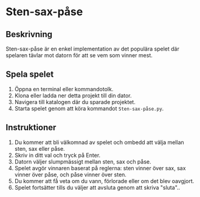 # Sten-sax-påse

## Beskrivning
Sten-sax-påse är en enkel implementation av det populära spelet där spelaren tävlar mot datorn för att se vem som vinner mest.

## Spela spelet
1. Öppna en terminal eller kommandotolk.
2. Klona eller ladda ner detta projekt till din dator.
3. Navigera till katalogen där du sparade projektet.
4. Starta spelet genom att köra kommandot `Sten-sax-påse.py`.

## Instruktioner
1. Du kommer att bli välkomnad av spelet och ombedd att välja mellan sten, sax eller påse.
2. Skriv in ditt val och tryck på Enter.
3. Datorn väljer slumpmässigt mellan sten, sax och påse.
4. Spelet avgör vinnaren baserat på reglerna: sten vinner över sax, sax vinner över påse, och påse vinner över sten.
5. Du kommer att få veta om du vann, förlorade eller om det blev oavgjort.
6. Spelet fortsätter tills du väljer att avsluta genom att skriva "sluta"..



